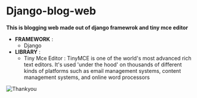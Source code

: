 # Django-blog-web
**This is blogging web made out of django framewrok and tiny mce editor**


* **FRAMEWORK** :
  * Django
* **LIBRARY** :
  * Tiny Mce Editor :
    TinyMCE is one of the world's most advanced rich text editors.
    It's used 'under the hood' on thousands of different kinds of platforms such as email management systems,
    content management systems,
    and online word processors
    
![Thankyou](https://encrypted-tbn0.gstatic.com/images?q=tbn:ANd9GcTm3oP0MC6NU0XyOsjxCepjikvmDQmvMra22A&usqp=CAU)

